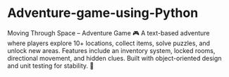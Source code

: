 # Adventure-game-using-Python
Moving Through Space – Adventure Game 🎮  A text-based adventure where players explore 10+ locations, collect items, solve puzzles, and unlock new areas. Features include an inventory system, locked rooms, directional movement, and hidden clues. Built with object-oriented design and unit testing for stability. 🚀
